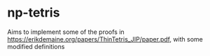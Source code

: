 # np-tetris

Aims to implement some of the proofs in <https://erikdemaine.org/papers/ThinTetris_JIP/paper.pdf>,
with some modified definitions
